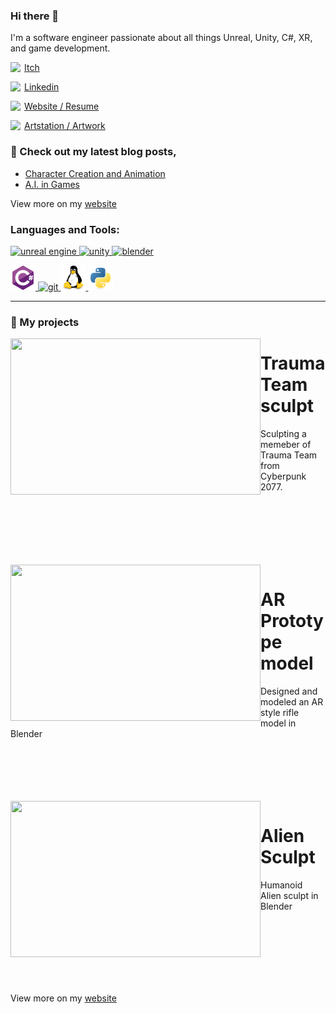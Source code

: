 
### Hi there 👋

I'm a software engineer passionate about all things Unreal, Unity, C#, XR, and game development.

[<img align="left" width="22px" src="https://assetsio.reedpopcdn.com/Itch.io_logo.jpg?width=1200&height=1200&fit=crop&quality=100&format=png&enable=upscale&auto=webp"/>Itch](https://itch.io/profile/lordtommy33)

[<img align="left" width="22px" src="https://cdn-icons-png.flaticon.com/512/174/174857.png"/>Linkedin](https://www.linkedin.com/in/thomas-wilkinson-5928bb100/)

[<img align="left" width="22px" src="http://samuelarminana.com/favicon.ico"/>Website / Resume](https://www.silentstalwart.com)

[<img align="left" width="22px" src="https://seeklogo.com/images/A/artstation-logo-5765B1C358-seeklogo.com.png"/>Artstation / Artwork]([https://www.silentstalwart.com](https://www.artstation.com/lordtommy33))

### 📝 Check out my latest blog posts,
<!-- BLOG-POST-LIST:START -->
- [Character Creation and Animation]([https://medium.com/@devanjpmorgan/setting-up-grabbable-objects-452c50fc4b70](https://wordpress.com/post/silentstalwart.com/1539))
- [A.I. in Games]([https://medium.com/@devanjpmorgan/basic-hand-animations-be24aaaad61c](https://wordpress.com/post/silentstalwart.com/209))

<!-- BLOG-POST-LIST:END -->
View more on my [website](https://www.silentstalwart.com)

### Languages and Tools:

<p align="left"> 
<a href="https://unrealengine.com/" target="_blank" rel="noreferrer"> <img src="https://seeklogo.com/images/U/unreal-engine-logo-12B9A1D996-seeklogo.com.png" alt="unreal engine" width="40" height="40"/> </a>
<a href="https://unity.com/" target="_blank" rel="noreferrer"> <img src="https://www.vectorlogo.zone/logos/unity3d/unity3d-icon.svg" alt="unity" width="40" height="40"/> </a>
<a href="https://www.blender.org" target="_blank" rel="noreferrer"> <img src="https://uxwing.com/wp-content/themes/uxwing/download/brands-and-social-media/blender-icon.png" alt="blender" width="40" height="40"/> </a> </p>
<a href="https://www.w3schools.com/cs/" target="_blank" rel="noreferrer"> <img src="https://raw.githubusercontent.com/devicons/devicon/master/icons/csharp/csharp-original.svg" alt="csharp" width="40" height="40"/> </a> 
<a href="https://git-scm.com/" target="_blank" rel="noreferrer"> <img src="https://www.vectorlogo.zone/logos/git-scm/git-scm-icon.svg" alt="git" width="40" height="40"/> </a> 
<a href="https://www.linux.org/" target="_blank" rel="noreferrer"> <img src="https://raw.githubusercontent.com/devicons/devicon/master/icons/linux/linux-original.svg" alt="linux" width="40" height="40"/> </a> 
<a href="https://www.python.org" target="_blank" rel="noreferrer"> <img src="https://raw.githubusercontent.com/devicons/devicon/master/icons/python/python-original.svg" alt="python" width="40" height="40"/> </a> 





---
### 💾 My projects

<img src="https://silentstalwart.com/wp-content/uploads/2024/02/Trauma_Team_sculptori-Copy-1024x576.png" align="left" width="400px" height="250px"/> 

# Trauma Team sculpt
Sculpting a memeber of Trauma Team from Cyberpunk 2077.

<br/>
<br/>
<br/>
<br/>
<br/>
<br/>





<img src="https://i0.wp.com/silentstalwart.com/wp-content/uploads/2023/09/ar-15_test_render7.png?resize=1200%2C675&ssl=1" align="left" width="400px" height="250px"/> 

# AR Prototype model
Designed and modeled an AR style rifle model in Blender

<br/>
<br/>
<br/>
<br/>
<br/>



<img src="https://i0.wp.com/silentstalwart.com/wp-content/uploads/2023/11/tbrender_Viewport_009.png?resize=1200%2C823&ssl=1" align="left" width="400px" height="250px"/> 

# Alien Sculpt
Humanoid Alien sculpt in Blender

<br/>
<br/>
<br/>
<br/>
<br/>
<br/>





View more on my [website](https://devanjpmorgan.wixsite.com/website-4)
